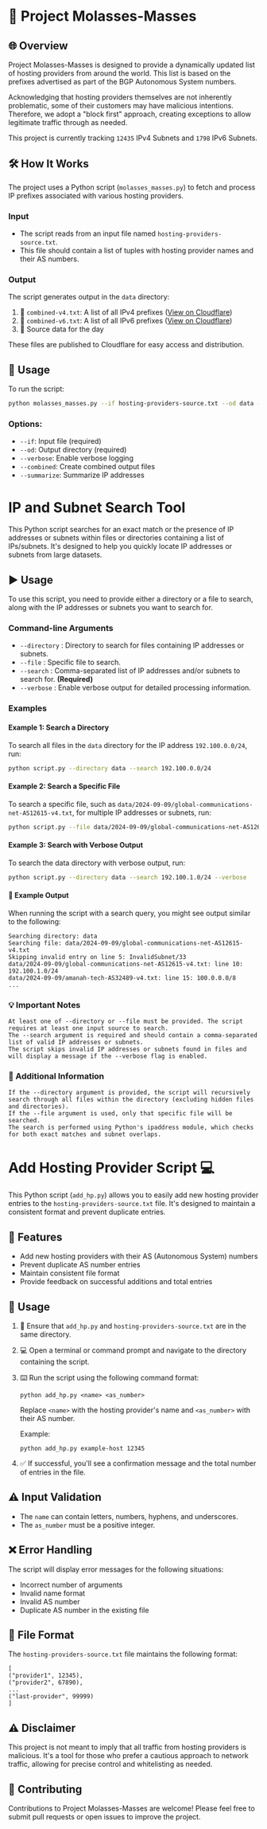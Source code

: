 # :honey_pot: Project Molasses-Masses

## :globe_with_meridians: Overview

Project Molasses-Masses is designed to provide a dynamically updated list of hosting providers from around the world. This list is based on the prefixes advertised as part of the BGP Autonomous System numbers.

Acknowledging that hosting providers themselves are not inherently problematic, some of their customers may have malicious intentions. Therefore, we adopt a "block first" approach, creating exceptions to allow legitimate traffic through as needed.

This project is currently tracking `12435` IPv4 Subnets and `1798` IPv6 Subnets.

## :hammer_and_wrench: How It Works

The project uses a Python script (`molasses_masses.py`) to fetch and process IP prefixes associated with various hosting providers.

### Input

- The script reads from an input file named `hosting-providers-source.txt`.
- This file should contain a list of tuples with hosting provider names and their AS numbers.

### Output

The script generates output in the `data` directory:

1. :page_facing_up: `combined-v4.txt`: A list of all IPv4 prefixes ([View on Cloudflare](https://files.broda.io/molasses_masses/combined-v4.txt))
2. :page_facing_up: `combined-v6.txt`: A list of all IPv6 prefixes ([View on Cloudflare](https://files.broda.io/molasses_masses/combined-v6.txt))
3. :notebook_with_decorative_cover: Source data for the day

These files are published to Cloudflare for easy access and distribution.

## :rocket: Usage

To run the script:

```bash
python molasses_masses.py --if hosting-providers-source.txt --od data --verbose --combined --summarize
```

### Options:

- `--if`: Input file (required)
- `--od`: Output directory (required)
- `--verbose`: Enable verbose logging
- `--combined`: Create combined output files
- `--summarize`: Summarize IP addresses

# IP and Subnet Search Tool

This Python script searches for an exact match or the presence of IP addresses or subnets within files or directories containing a list of IPs/subnets. It's designed to help you quickly locate IP addresses or subnets from large datasets.

## :arrow_forward: Usage

To use this script, you need to provide either a directory or a file to search, along with the IP addresses or subnets you want to search for.

### Command-line Arguments

- `--directory` : Directory to search for files containing IP addresses or subnets.
- `--file` : Specific file to search.
- `--search` : Comma-separated list of IP addresses and/or subnets to search for. **(Required)**
- `--verbose` : Enable verbose output for detailed processing information.

### Examples

#### Example 1: Search a Directory

To search all files in the `data` directory for the IP address `192.100.0.0/24`, run:

```bash
python script.py --directory data --search 192.100.0.0/24
```

#### Example 2: Search a Specific File

To search a specific file, such as `data/2024-09-09/global-communications-net-AS12615-v4.txt`, for multiple IP addresses or subnets, run:
```bash
python script.py --file data/2024-09-09/global-communications-net-AS12615-v4.txt --search 192.100.1.0/24,100.0.0.0/8
```

#### Example 3: Search with Verbose Output

To search the data directory with verbose output, run:
```bash
python script.py --directory data --search 192.100.1.0/24 --verbose
```

#### :page_facing_up: Example Output
When running the script with a search query, you might see output similar to the following:
```text
Searching directory: data
Searching file: data/2024-09-09/global-communications-net-AS12615-v4.txt
Skipping invalid entry on line 5: InvalidSubnet/33
data/2024-09-09/global-communications-net-AS12615-v4.txt: line 10: 192.100.1.0/24
data/2024-09-09/amanah-tech-AS32489-v4.txt: line 15: 100.0.0.0/8
...
```

### :bulb: Important Notes

    At least one of --directory or --file must be provided. The script requires at least one input source to search.
    The --search argument is required and should contain a comma-separated list of valid IP addresses or subnets.
    The script skips invalid IP addresses or subnets found in files and will display a message if the --verbose flag is enabled.

### :wrench: Additional Information

    If the --directory argument is provided, the script will recursively search through all files within the directory (excluding hidden files and directories).
    If the --file argument is used, only that specific file will be searched.
    The search is performed using Python's ipaddress module, which checks for both exact matches and subnet overlaps.


# Add Hosting Provider Script :computer:

This Python script (`add_hp.py`) allows you to easily add new hosting provider entries to the `hosting-providers-source.txt` file. It's designed to maintain a consistent format and prevent duplicate entries.

## :rocket: Features

- Add new hosting providers with their AS (Autonomous System) numbers
- Prevent duplicate AS number entries
- Maintain consistent file format
- Provide feedback on successful additions and total entries

## :book: Usage

1. :open_file_folder: Ensure that `add_hp.py` and `hosting-providers-source.txt` are in the same directory.

2. :computer: Open a terminal or command prompt and navigate to the directory containing the script.

3. :keyboard: Run the script using the following command format:

   ```
   python add_hp.py <name> <as_number>
   ```

   Replace `<name>` with the hosting provider's name and `<as_number>` with their AS number.

   Example:
   ```
   python add_hp.py example-host 12345
   ```

4. :white_check_mark: If successful, you'll see a confirmation message and the total number of entries in the file.

## :warning: Input Validation

- The `name` can contain letters, numbers, hyphens, and underscores.
- The `as_number` must be a positive integer.

## :x: Error Handling

The script will display error messages for the following situations:
- Incorrect number of arguments
- Invalid name format
- Invalid AS number
- Duplicate AS number in the existing file

## :file_folder: File Format

The `hosting-providers-source.txt` file maintains the following format:

```
[
("provider1", 12345),
("provider2", 67890),
...
("last-provider", 99999)
]
```


## :warning: Disclaimer

This project is not meant to imply that all traffic from hosting providers is malicious. It's a tool for those who prefer a cautious approach to network traffic, allowing for precise control and whitelisting as needed.

## :handshake: Contributing

Contributions to Project Molasses-Masses are welcome! Please feel free to submit pull requests or open issues to improve the project.
